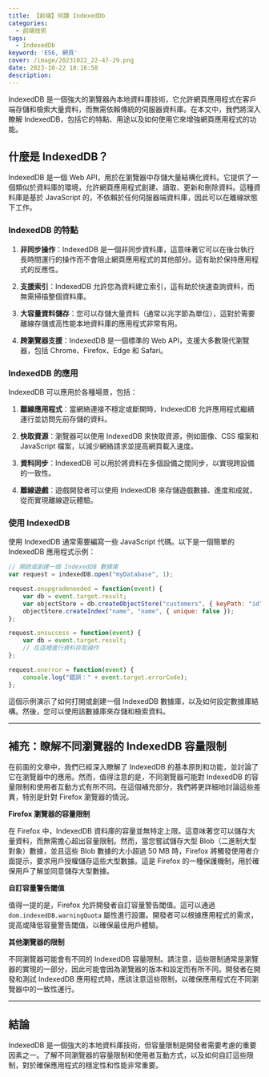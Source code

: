 ```yaml
---
title: 【前端】何謂 IndexedDb
categories:
  - 前端技術
tags:
  - IndexedDb
keyword: 'ES6, 網頁'
cover: /image/20231022_22-47-29.png
date: 2023-10-22 18:16:58
description:
---
```

IndexedDB 是一個強大的瀏覽器內本地資料庫技術，它允許網頁應用程式在客戶端存儲和檢索大量資料，而無需依賴傳統的伺服器資料庫。在本文中，我們將深入瞭解 IndexedDB，包括它的特點、用途以及如何使用它來增強網頁應用程式的功能。

## 什麼是 IndexedDB？

IndexedDB 是一個 Web API，用於在瀏覽器中存儲大量結構化資料。它提供了一個類似於資料庫的環境，允許網頁應用程式創建、讀取、更新和刪除資料。這種資料庫是基於 JavaScript 的，不依賴於任何伺服器端資料庫，因此可以在離線狀態下工作。

### IndexedDB 的特點

1. **非同步操作**：IndexedDB 是一個非同步資料庫，這意味著它可以在後台執行長時間運行的操作而不會阻止網頁應用程式的其他部分。這有助於保持應用程式的反應性。

2. **支援索引**：IndexedDB 允許您為資料建立索引，這有助於快速查詢資料，而無需掃描整個資料庫。

3. **大容量資料儲存**：您可以存儲大量資料（通常以兆字節為單位），這對於需要離線存儲或高性能本地資料庫的應用程式非常有用。

4. **跨瀏覽器支援**：IndexedDB 是一個標準的 Web API，支援大多數現代瀏覽器，包括 Chrome、Firefox、Edge 和 Safari。

### IndexedDB 的應用

IndexedDB 可以應用於各種場景，包括：

1. **離線應用程式**：當網絡連接不穩定或斷開時，IndexedDB 允許應用程式繼續運行並訪問先前存儲的資料。

2. **快取資源**：瀏覽器可以使用 IndexedDB 來快取資源，例如圖像、CSS 檔案和 JavaScript 檔案，以減少網絡請求並提高網頁載入速度。

3. **資料同步**：IndexedDB 可以用於將資料在多個設備之間同步，以實現跨設備的一致性。

4. **離線遊戲**：遊戲開發者可以使用 IndexedDB 來存儲遊戲數據、進度和成就，從而實現離線遊玩體驗。

### 使用 IndexedDB

使用 IndexedDB 通常需要編寫一些 JavaScript 代碼。以下是一個簡單的 IndexedDB 應用程式示例：

```javascript
// 開啟或創建一個 IndexedDB 數據庫
var request = indexedDB.open("myDatabase", 1);

request.onupgradeneeded = function(event) {
    var db = event.target.result;
    var objectStore = db.createObjectStore("customers", { keyPath: "id" });
    objectStore.createIndex("name", "name", { unique: false });
};

request.onsuccess = function(event) {
    var db = event.target.result;
    // 在這裡進行資料存取操作
};

request.onerror = function(event) {
    console.log("錯誤：" + event.target.errorCode);
};
```

這個示例演示了如何打開或創建一個 IndexedDB 數據庫，以及如何設定數據庫結構。然後，您可以使用該數據庫來存儲和檢索資料。

---

## **補充：瞭解不同瀏覽器的 IndexedDB 容量限制**

在前面的文章中，我們已經深入瞭解了 IndexedDB 的基本原則和功能，並討論了它在瀏覽器中的應用。然而，值得注意的是，不同瀏覽器可能對 IndexedDB 的容量限制和使用者互動方式有所不同。在這個補充部分，我們將更詳細地討論這些差異，特別是針對 Firefox 瀏覽器的情況。

**Firefox 瀏覽器的容量限制**

在 Firefox 中，IndexedDB 資料庫的容量並無特定上限。這意味著您可以儲存大量資料，而無需擔心超出容量限制。然而，當您嘗試儲存大型 Blob（二進制大型對象）數據，並且這些 Blob 數據的大小超過 50 MB 時，Firefox 將觸發使用者介面提示，要求用戶授權儲存這些大型數據。這是 Firefox 的一種保護機制，用於確保用戶了解並同意儲存大型數據。

**自訂容量警告閾值**

值得一提的是，Firefox 允許開發者自訂容量警告閾值。這可以通過 `dom.indexedDB.warningQuota` 屬性進行設置。開發者可以根據應用程式的需求，提高或降低容量警告閾值，以確保最佳用戶體驗。

**其他瀏覽器的限制**

不同瀏覽器可能會有不同的 IndexedDB 容量限制。請注意，這些限制通常是瀏覽器的實現的一部分，因此可能會因為瀏覽器的版本和設定而有所不同。開發者在開發和測試 IndexedDB 應用程式時，應該注意這些限制，以確保應用程式在不同瀏覽器中的一致性運行。


---
## 結論
IndexedDB 是一個強大的本地資料庫技術，但容量限制是開發者需要考慮的重要因素之一。了解不同瀏覽器的容量限制和使用者互動方式，以及如何自訂這些限制，對於確保應用程式的穩定性和性能非常重要。